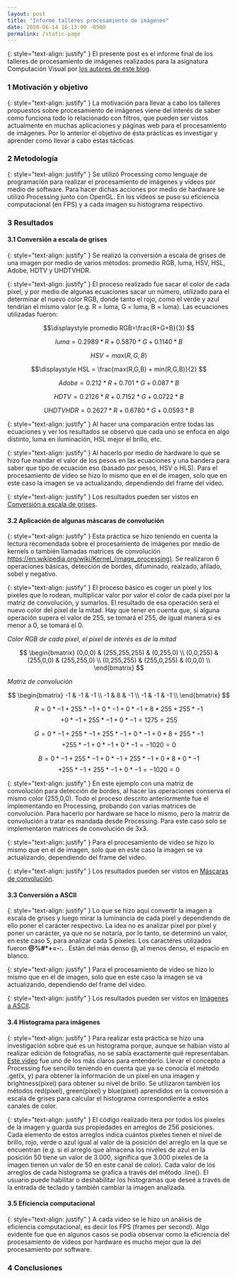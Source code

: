 ```yaml
---
layout: post
title: "Informe talleres procesamiento de imágenes"
date: 2020-06-14 16:13:00 -0500
permalink: /static-page
---
```


{: style="text-align: justify" }
El presente post es el informe final de los talleres de procesamiento de imágenes realizados para la asignatura Computación Visual por [los autores de este blog]({{site.baseurl}}/about/).

### 1 Motivación y objetivo

{: style="text-align: justify" }
La motivación para llevar a cabo los talleres propuestos sobre procesamiento de imágenes viene del interés de saber como funciona todo lo relacionado con filtros, que pueden ser vistos actualmente en muchas aplicaciones y páginas web para el procesamiento de imágenes. Por lo anterior el objetivo de ésta prácticas es investigar y aprender como llevar a cabo estas tácticas.

### 2 Metodología

{: style="text-align: justify" }
Se utilizó Processing como lenguaje de programación para realizar el procesamiento de imágenes y vídeos por medio de software. Para hacer dichas acciones por medio de hardware se utilizó Processing junto con OpenGL. En los vídeos se puso su eficiencia computacional (en FPS) y a cada imagen su histograma respectivo.

### 3 Resultados

#### 3.1 Conversión a escala de grises

{: style="text-align: justify" }
Se realizó la conversión a escala de grises de una imagen por medio de varios métodos: promedio RGB, luma, HSV, HSL, Adobe, HDTV y UHDTVHDR.

{: style="text-align: justify" }
El proceso realizado fue sacar el color de cada píxel, y por medio de algunas ecuaciones sacar un número, utilizado para el determinar el nuevo color RGB, donde tanto el rojo, como el verde y azul tendrían el mismo valor (e.g. R = luma, G = luma, B = luma). Las ecuaciones utilizadas fueron:

$$\displaystyle promedio RGB=\frac{R+G+B}{3} $$

$$\displaystyle luma = 0.2989*R + 0.5870*G + 0.1140*B $$

$$\displaystyle HSV = max(R,G,B) $$

$$\displaystyle HSL = \frac{max(R,G,B) + min(R,G,B)}{2} $$

$$\displaystyle Adobe = 0.212*R + 0.701*G + 0.087*B $$

$$\displaystyle HDTV = 0.2126*R + 0.7152*G + 0.0722*B $$

$$\displaystyle UHDTVHDR = 0.2627*R + 0.6780*G + 0.0593*B $$

{: style="text-align: justify" }
Al hacer una comparación entre todas las ecuaciones y ver los resultados se observó que cada uno se enfoca en algo distinto, luma en iluminación, HSL mejor el brillo, etc.

{: style="text-align: justify" }
Al hacerlo por medio de hardware lo que se hizo fue mandar el valor de los pesos en las ecuaciones y una bandera para saber que tipo de ecuación eso (basado por pesos, HSV o HLS). Para el procesamiento de video se hizo lo mismo que en el de imagen, solo que en este caso la imagen se va actualizando, dependiendo del frame del video.

{: style="text-align: justify" }
Los resultados pueden ser vistos en [Conversión a escala de grises](site.baseurl/grayscale/).

#### 3.2 Aplicación de algunas máscaras de convolución

{: style="text-align: justify" }
Esta práctica se hizo teniendo en cuenta la lectura recomendada sobre el procesamiento de imágenes por medio de kernels o también llamadas matrices de convolución https://en.wikipedia.org/wiki/Kernel_(image_processing). Se realizaron 6 operaciones básicas, detección de bordes, difuminado, realzado, afilado, sobel y negativo.

{: style="text-align: justify" }
El proceso básico es coger un píxel y los pixeles que lo rodean, multiplicar valor por valor el color de cada píxel por la matriz de convolución, y sumarlos. El resultado de esa operación será el nuevo color del píxel de la mitad. Hay que tener en cuenta que, si alguna operación supera el valor de 255, se tomará el 255, de igual manera si es menor a 0, se tomará el 0.

_Color RGB de cada píxel, el píxel de interés es de la mitad_

$$
\begin{bmatrix}
(0,0,0) & (255,255,255) & (0,255,0) \\
(0,0,255) & (255,0,0) & (255,255,0) \\
(0,255,255) & (255,0,255) & (0,0,0) \\
\end{bmatrix}
$$

_Matriz de convolución_

$$
\begin{bmatrix}
-1 & -1 & -1 \\
-1 & 8 & -1 \\
-1 & -1 & -1 \\
\end{bmatrix}
$$

$$\displaystyle R = 0*-1 + 255*-1 + 0*-1 + 0*-1 + 8*255 + 255*-1$$
$$+ 0*-1 + 255*-1 + 0*-1 = 1275 = 255$$

$$\displaystyle G = 0*-1 + 255*-1 + 255*-1 + 0*-1 + 0*8 + 255*-1$$
$$+ 255*-1 + 0*-1 + 0*-1 = -1020 = 0$$

$$\displaystyle B = 0*-1 + 255*-1 + 0*-1 + 255*-1 + 0*8 + 0*-1$$
$$+ 255*-1 + 255*-1 + 0*-1 = -1020 = 0$$

{: style="text-align: justify" }
En este ejemplo con una matriz de convolución para detección de bordes, al hacer las operaciones conserva el mismo color (255,0,0). Todo el proceso descrito anteriormente fue el implementando en Processing, probando con varias matrices de convolución. Para hacerlo por hardware se hace lo mismo, pero la matriz de convolución a tratar es mandada desde Processing. Para este caso solo se implementaron matrices de convolución de 3x3.

{: style="text-align: justify" }
Para el procesamiento de video se hizo lo mismo que en el de imagen, solo que en este caso la imagen se va actualizando, dependiendo del frame del video.

{: style="text-align: justify" }
Los resultados pueden ser vistos en [Máscaras de convolución]({{site.baseurl}}/masks-for-pictures/).

#### 3.3 Conversión a ASCII

{: style="text-align: justify" }
Lo que se hizo aquí convertir la imagen a escala de grises y luego mirar la luminancia de cada píxel y dependiendo de ello poner el carácter respectivo. La idea no es analizar píxel por píxel y poner un carácter, ya que no se notaría, por lo tanto, se determinó un valor, en este caso 5, para analizar cada 5 pixeles. Los caractéres utilizados fueron <strong>@%#\*+=-:. </strong>. Están del más denso @, al menos denso, el espacio en blanco.

{: style="text-align: justify" }
Para el procesamiento de video se hizo lo mismo que en el de imagen, solo que en este caso la imagen se va actualizando, dependiendo del frame del video.

{: style="text-align: justify" }
Los resultados pueden ser vistos en [Imágenes a ASCII]({{site.baseurl}}/image-to-ascii/).

#### 3.4 Histograma para imágenes

{: style="text-align: justify" }
Para realizar esta práctica se hizo una investigación sobre qué es un histograma porque, aunque se habían visto al realizar edición de fotografías, no se sabía exactamente qué representaban. [Este video](https://www.youtube.com/watch?v=2LhfSgrjdGo) fue uno de los más claros para entenderlo. Llevar el concepto a Processing fue sencillo teniendo en cuenta que ya se conocía el método .get(x, y) para obtener la información de un pixel en una imagen y brightness(pixel) para obtener su nivel de brillo. Se utilizaron también los métodos red(pixel), green(pixel) y blue(pixel) aprendidos en la conversión a escala de grises para calcular el histograma correspondiente a estos canales de color.

{: style="text-align: justify" }
El código realizado itera por todos los pixeles de la imagen y guarda sus propiedades en arreglos de 256 posiciones. Cada elemento de estos arreglos indica cuántos pixeles tienen el nivel de brillo, rojo, verde o azul igual al valor de la posición del arreglo en la que se encuentran (e.g. si el arreglo que almacena los niveles de azul en la posición 50 tiene un valor de 3.000, significa que 3.000 pixeles de la imagen tienen un valor de 50 en este canal de color). Cada valor de los arreglos de cada histograma se grafica a través del método .line(). El usuario puede habilitar o deshabilitar los histogramas que deseé a través de la entrada de teclado y también cambiar la imagen analizada.

#### 3.5 Eficiencia computacional

{: style="text-align: justify" }
A cada vídeo se le hizo un análisis de eficiencia computacional, es decir los FPS (frames per second). Algo evidente fue que en algunos casos se podía observar como la eficiencia del procesamiento de videos por hardware es mucho mejor que la del procesamiento por software.

### 4 Conclusiones
